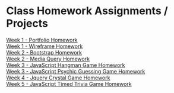 # Class Homework Assignments / Projects
<a href="https://august-johnson.github.io/week1/portfolio/index.html">Week 1 - Portfolio Homework</a> <br />
<a href="https://august-johnson.github.io/week1/wireframe/index.html">Week 1 - Wireframe Homework</a> <br />
<a href="https://august-johnson.github.io/week2/Bootstrap-Portfolio/index.html">Week 2 - Bootstrap Homework</a> <br />
<a href="https://august-johnson.github.io/week2/Responsive-Portfolio/index.html">Week 2 - Media Query Homework</a> <br />
<a href="https://august-johnson.github.io/week3/hangman-game/index.html">Week 3 - JavaScript Hangman Game Homework</a> <br />
<a href="https://august-johnson.github.io/week3/pyschic-game/index.html">Week 3 - JavaScript Psychic Guessing Game Homework</a> <br />
<a href="https://august-johnson.github.io/week4/crystal-game/index.html">Week 4 - Jquery Crystal Game Homework</a> <br />
<a href="https://august-johnson.github.io/week5/triviagame/index.html">Week 5 - JavaScript Timed Trivia Game Homework</a> <br />
